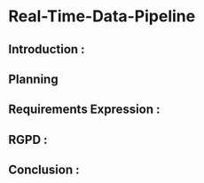 # Real-Time-Data-Pipeline
## Introduction :
## Planning
## Requirements Expression :
## RGPD :



## Conclusion :
